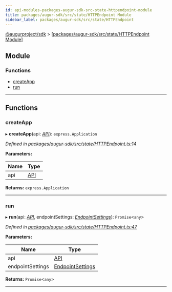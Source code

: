 ```yaml
---
id: api-modules-packages-augur-sdk-src-state-httpendpoint-module
title: packages/augur-sdk/src/state/HTTPEndpoint Module
sidebar_label: packages/augur-sdk/src/state/HTTPEndpoint
---
```


[@augurproject/sdk](api-readme.md) > [[packages/augur-sdk/src/state/HTTPEndpoint Module]](api-modules-packages-augur-sdk-src-state-httpendpoint-module.md)

## Module

### Functions

* [createApp](api-modules-packages-augur-sdk-src-state-httpendpoint-module.md#createapp)
* [run](api-modules-packages-augur-sdk-src-state-httpendpoint-module.md#run)

---

## Functions

<a id="createapp"></a>

###  createApp

▸ **createApp**(api: *[API](api-classes-packages-augur-sdk-src-state-getter-api-api.md)*): `express.Application`

*Defined in [packages/augur-sdk/src/state/HTTPEndpoint.ts:14](https://github.com/AugurProject/augur/blob/27cf7214d2/packages/augur-sdk/src/state/HTTPEndpoint.ts#L14)*

**Parameters:**

| Name | Type |
| ------ | ------ |
| api | [API](api-classes-packages-augur-sdk-src-state-getter-api-api.md) |

**Returns:** `express.Application`

___
<a id="run"></a>

###  run

▸ **run**(api: *[API](api-classes-packages-augur-sdk-src-state-getter-api-api.md)*, endpointSettings: *[EndpointSettings](api-interfaces-packages-augur-sdk-src-state-getter-types-endpointsettings.md)*): `Promise`<`any`>

*Defined in [packages/augur-sdk/src/state/HTTPEndpoint.ts:47](https://github.com/AugurProject/augur/blob/27cf7214d2/packages/augur-sdk/src/state/HTTPEndpoint.ts#L47)*

**Parameters:**

| Name | Type |
| ------ | ------ |
| api | [API](api-classes-packages-augur-sdk-src-state-getter-api-api.md) |
| endpointSettings | [EndpointSettings](api-interfaces-packages-augur-sdk-src-state-getter-types-endpointsettings.md) |

**Returns:** `Promise`<`any`>

___


